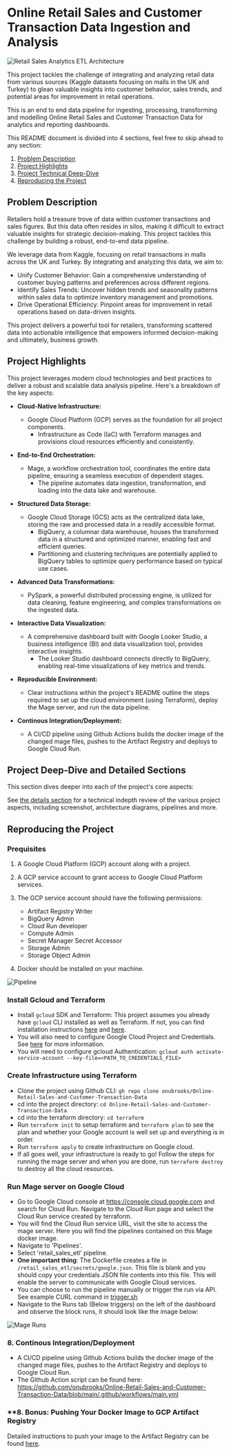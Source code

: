 # Online Retail Sales and Customer Transaction Data Ingestion and Analysis

![Retail Sales Analytics ETL Architecture](https://github.com/onubrooks/Online-Retail-Sales-and-Customer-Transaction-Data/assets/26160845/7de043d8-9991-4108-bcba-fe7ca0b09013)

This project tackles the challenge of integrating and analyzing retail data from various sources (Kaggle datasets focusing on malls in the UK and Turkey) to glean valuable insights into customer behavior, sales trends, and potential areas for improvement in retail operations.

This is an end to end data pipeline for ingesting, processing, transforming and modelling Online Retail Sales and Customer Transaction Data for analytics and reporting dashboards.

This README document is divided into 4 sections, feel free to skip ahead to any section:

1. [Problem Description](https://github.com/onubrooks/Online-Retail-Sales-and-Customer-Transaction-Data/blob/main/README.md#problem-description)
2. [Project Highlights](https://github.com/onubrooks/Online-Retail-Sales-and-Customer-Transaction-Data/blob/main/README.md#project-highlights)
3. [Project Technical Deep-Dive](https://github.com/onubrooks/Online-Retail-Sales-and-Customer-Transaction-Data/blob/main/README.md#project-deep-dive-and-detailed-sections)
4. [Reproducing the Project](https://github.com/onubrooks/Online-Retail-Sales-and-Customer-Transaction-Data/blob/main/README.md#reproducing-the-project)

## Problem Description

Retailers hold a treasure trove of data within customer transactions and sales figures. But this data often resides in silos, making it difficult to extract valuable insights for strategic decision-making. This project tackles this challenge by building a robust, end-to-end data pipeline.

We leverage data from Kaggle, focusing on retail transactions in malls across the UK and Turkey. By integrating and analyzing this data, we aim to:

* Unify Customer Behavior: Gain a comprehensive understanding of customer buying patterns and preferences across different regions.
* Identify Sales Trends: Uncover hidden trends and seasonality patterns within sales data to optimize inventory management and promotions.
* Drive Operational Efficiency: Pinpoint areas for improvement in retail operations based on data-driven insights.

This project delivers a powerful tool for retailers, transforming scattered data into actionable intelligence that empowers informed decision-making and ultimately, business growth.

## Project Highlights

This project leverages modern cloud technologies and best practices to deliver a robust and scalable data analysis pipeline. Here's a breakdown of the key aspects:

* **Cloud-Native Infrastructure:**
  * Google Cloud Platform (GCP) serves as the foundation for all project components.
    * Infrastructure as Code (IaC) with Terraform manages and provisions cloud resources efficiently and consistently.
* **End-to-End Orchestration:**
  * Mage, a workflow orchestration tool, coordinates the entire data pipeline, ensuring a seamless execution of dependent stages.
    * The pipeline automates data ingestion, transformation, and loading into the data lake and warehouse.
* **Structured Data Storage:**
  * Google Cloud Storage (GCS) acts as the centralized data lake, storing the raw and processed data in a readily accessible format.
    * BigQuery, a columnar data warehouse, houses the transformed data in a structured and optimized manner, enabling fast and efficient queries.
    * Partitioning and clustering techniques are potentially applied to BigQuery tables to optimize query performance based on typical use cases.
* **Advanced Data Transformations:**
  * PySpark, a powerful distributed processing engine, is utilized for data cleaning, feature engineering, and complex transformations on the ingested data.

* **Interactive Data Visualization:**
  * A comprehensive dashboard built with Google Looker Studio, a business intelligence (BI) and data visualization tool, provides interactive insights.
    * The Looker Studio dashboard connects directly to BigQuery, enabling real-time visualizations of key metrics and trends.
* **Reproducible Environment:**
  * Clear instructions within the project's README outline the steps required to set up the cloud environment (using Terraform), deploy the Mage server, and run the data pipeline.
* **Continous Integration/Deployment:**
  * A CI/CD pipeline using Github Actions builds the docker image of the changed mage files, pushes to the Artifact Registry and deploys to Google Cloud Run.

## Project Deep-Dive and Detailed Sections

This section dives deeper into each of the project's core aspects:

See [the details section](https://github.com/onubrooks/Online-Retail-Sales-and-Customer-Transaction-Data/blob/main/DETAILS.md) for a technical indepth review of the various project aspects, including screenshot, architecture diagrams, pipelines and more.

## Reproducing the Project

### Prequisites

1. A Google Cloud Platform (GCP) account along with a project.
2. A GCP service account to grant access to Google Cloud Platform services.
3. The GCP service account should have the following permissions:

    * Artifact Registry Writer
    * BigQuery Admin
    * Cloud Run developer
    * Compute Admin
    * Secret Manager Secret Accessor
    * Storage Admin
    * Storage Object Admin
4. Docker should be installed on your machine.

![Pipeline](https://github.com/onubrooks/Online-Retail-Sales-and-Customer-Transaction-Data/assets/26160845/8b2dde94-208a-4701-b58d-73e9b5147858)

### Install Gcloud and Terraform

* Install `gcloud` SDK and Terraform: This project assumes you already have `gcloud` CLI installed as well as Terraform. If not, you can find installation instructions [here](https://cloud.google.com/sdk) and [here](https://developer.hashicorp.com/terraform/install).
* You will also need to configure Google Cloud Project and Credentials. See [here](https://developers.google.com/workspace/guides/create-project) for more information.
* You will need to configure gcloud Authentication: `gcloud auth activate-service-account --key-file=<PATH_TO_CREDENTIALS_FILE>`

### Create Infrastructure using Terraform

* Clone the project using Github CLI: `gh repo clone onubrooks/Online-Retail-Sales-and-Customer-Transaction-Data`
* cd into the project directory: `cd Online-Retail-Sales-and-Customer-Transaction-Data`
* cd into the terraform directory: `cd terraform`
* Run `terraform init` to setup terraform and `terraform plan` to see the plan and whether your Google account is well set up and everything is in order.
* Run `terraform apply` to create infrastructure on Google cloud.
* If all goes well, your infrastructure is ready to go! Follow the steps for running the mage server and when you are done, run `terraform destroy` to destroy all the cloud resources.

### Run Mage server on Google Cloud

* Go to Google Cloud console at <https://console.cloud.google.com> and search for Cloud Run. Navigate to the Cloud Run page and select the Cloud Run service created by terraform.
* You will find the Cloud Run service URL, visit the site to access the mage server. Here you will find the pipelines contained on this Mage docker image.
* Navigate to 'Pipelines'.
* Select 'retail_sales_etl' pipeline.
* **One important thing**: The Dockerfile creates a file in `/retail_sales_etl/secrets/google.json`. This file is blank and you should copy your credentials JSON file contents into this file. This will enable the server to communicate with Google Cloud services.
* You can choose to run the pipeline manually or trigger the run via API. See example CURL command in [trigger.sh](https://github.com/onubrooks/Online-Retail-Sales-and-Customer-Transaction-Data/blob/main/mage/trigger.sh)
* Navigate to the Runs tab (Below triggers) on the left of the dashboard and observe the block runs, it should look like the image below:

![Mage Runs](https://github.com/onubrooks/Online-Retail-Sales-and-Customer-Transaction-Data/assets/26160845/da8cf29c-f6af-4b65-985c-17a2140818c4)

### **8. Continous Integration/Deployment**

* A CI/CD pipeline using Github Actions builds the docker image of the changed mage files, pushes to the Artifact Registry and deploys to Google Cloud Run.
* The Github Action script can be found here:  <https://github.com/onubrooks/Online-Retail-Sales-and-Customer-Transaction-Data/blob/main/.github/workflows/main.yml>

### **8. Bonus: Pushing Your Docker Image to GCP Artifact Registry

Detailed instructions to push your image to the Artifact Registry can be found [here](https://github.com/onubrooks/Online-Retail-Sales-and-Customer-Transaction-Data/blob/main/DETAILS.md#7-bonus-building-docker-image-and-pushing-to-the-artifact-registry).
